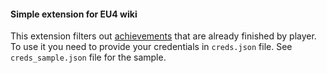 #### Simple extension for EU4 wiki
This extension filters out [achievements](https://eu4.paradoxwikis.com/Achievements) that are already finished by player.  
To use it you need to provide your credentials in `creds.json` file. See `creds_sample.json` file for the sample.

